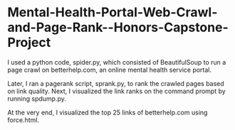 # Mental-Health-Portal-Web-Crawl-and-Page-Rank--Honors-Capstone-Project
I used a python code, spider.py, which consisted of BeautifulSoup to run a page crawl on betterhelp.com, an online mental health service portal.

Later, I ran a pagerank script, sprank.py, to rank the crawled pages based on link quality. Next, I visualized the link ranks on the command prompt by running spdump.py.

At the very end, I visualized the top 25 links of betterhelp.com using force.html.
